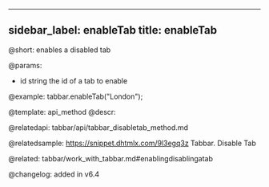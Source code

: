 
---
sidebar_label: enableTab
title: enableTab
---          

@short: enables a disabled tab


@params:
- id	string      the id of a tab to enable



@example:
tabbar.enableTab("London");


@template: api_method
@descr:


@relatedapi: tabbar/api/tabbar_disabletab_method.md

@relatedsample: https://snippet.dhtmlx.com/9l3egq3z	Tabbar. Disable Tab

@related: tabbar/work_with_tabbar.md#enablingdisablingatab

@changelog: added in v6.4


